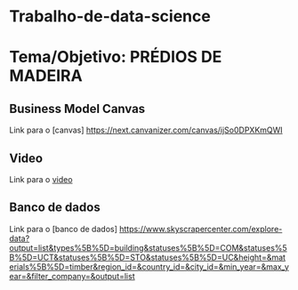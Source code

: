 # Trabalho-de-data-science
# Tema/Objetivo: PRÉDIOS DE MADEIRA

## Business Model Canvas
Link para o [canvas] https://next.canvanizer.com/canvas/ijSo0DPXKmQWI

## Video
Link para o [video](www.youtube.com)

## Banco de dados
Link para o [banco de dados] https://www.skyscrapercenter.com/explore-data?output=list&types%5B%5D=building&statuses%5B%5D=COM&statuses%5B%5D=UCT&statuses%5B%5D=STO&statuses%5B%5D=UC&height=&materials%5B%5D=timber&region_id=&country_id=&city_id=&min_year=&max_year=&filter_company=&output=list
